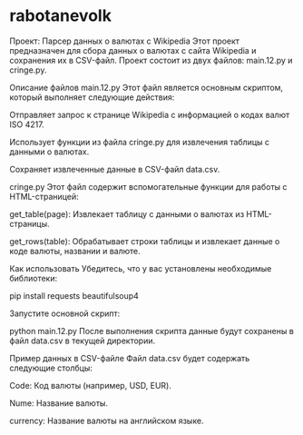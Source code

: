 # rabotanevolk
Проект: Парсер данных о валютах с Wikipedia
Этот проект предназначен для сбора данных о валютах с сайта Wikipedia и сохранения их в CSV-файл. Проект состоит из двух файлов: main.12.py и cringe.py.

Описание файлов
main.12.py
Этот файл является основным скриптом, который выполняет следующие действия:

Отправляет запрос к странице Wikipedia с информацией о кодах валют ISO 4217.

Использует функции из файла cringe.py для извлечения таблицы с данными о валютах.

Сохраняет извлеченные данные в CSV-файл data.csv.

cringe.py
Этот файл содержит вспомогательные функции для работы с HTML-страницей:

get_table(page): Извлекает таблицу с данными о валютах из HTML-страницы.

get_rows(table): Обрабатывает строки таблицы и извлекает данные о коде валюты, названии и валюте.

Как использовать
Убедитесь, что у вас установлены необходимые библиотеки:

pip install requests beautifulsoup4

Запустите основной скрипт:

python main.12.py
После выполнения скрипта данные будут сохранены в файл data.csv в текущей директории.

Пример данных в CSV-файле
Файл data.csv будет содержать следующие столбцы:

Code: Код валюты (например, USD, EUR).

Nume: Название валюты.

currency: Название валюты на английском языке.


